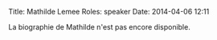 Title: Mathilde Lemee
Roles: speaker
Date: 2014-04-06 12:11



La biographie de Mathilde n'est pas encore disponible.

